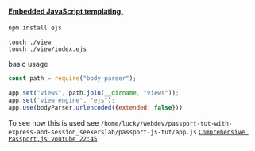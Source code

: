 #### [Embedded JavaScript templating.](https://ejs.co/#install)


```bash
npm install ejs
```

```  Shell
touch ./view
touch ./view/index.ejs
```

basic usage
```js
const path = require("body-parser");

app.set("views", path.join(__dirname, "views"));
app.set('view engine', "ejs");
app.use(bodyParser.urlencoded({extended: false}))
```

To see how this is used see `/home/lucky/webdev/passport-tut-with-express-and-session_seekerslab/passport-js-tut/app.js` [`Comprehensive Passport.js youtube 22:45`](https://www.youtube.com/watch?v=7lsCSjZvZiI)


